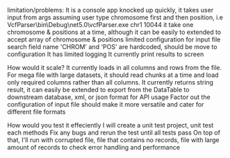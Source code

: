 limitation/problems:
It is a console app knocked up quickly, it takes user input from args assuming user type chromosome first and then position, i.e VcfParser\bin\Debug\net5.0\vcfParser.exe chr1 10044
it take one chromosome & positions at a time, although it can be easily to extended to accept array of chromosome & positions 
limited configuration for input file
search field name 'CHROM' and 'POS' are hardcoded, should be move to configuration
It has limited logging
It currently print results to screen


How would it scale?
It currently loads in all columns and rows from the file. For mega file with large datasets, it should read chunks at a time and load only required columns rather than all columns.
It currently returns string result, it can easily be extended to export from the DataTable to downstream database, xml, or json format for API usage 
Factor out the configuration of input file should make it more versatile and cater for different file formats


How would you test it effeciently
I will create a unit test project, unit test each methods
Fix any bugs and rerun the test until all tests pass
On top of that, I'll run with corrupted file, file that contains no records, file with large amount of records to check error handling and performance
